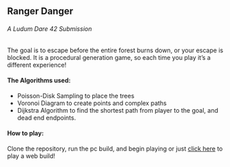 <h2>Ranger Danger</h2>
<h6>A Ludum Dare 42 Submission</h6>
<p>The goal is to escape before the entire forest burns down, or your escape is blocked. It is a procedural generation game, so each time you play it’s a different experience!</p>
<h4>The Algorithms used:</h4>
<ul>
  <li>Poisson-Disk Sampling to place the trees</li>
  <li>Voronoi Diagram to create points and complex paths</li>
<li>Dijkstra Algorithm to find the shortest path from player to the goal, and dead end endpoints.</li>
 </ul>
 <h4>How to play:</h4>
 <p>Clone the repository, run the pc build, and begin playing or just <a href="https://convolutional.itch.io/ranger-danger" target="_blank">click here</a> to play a web build!</p>

